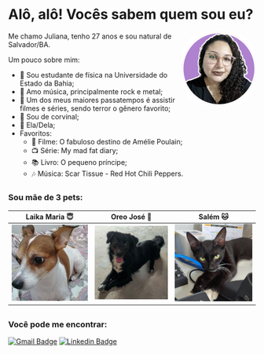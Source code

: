 # Alô, alô! Vocês sabem quem sou eu? 

<img align="right" alt="Jubs-pic" height="150" style="border-radius:50px;" src="./img/juliana.png">

Me chamo Juliana, tenho 27 anos e sou natural de Salvador/BA.

Um pouco sobre mim:

- :telescope: Sou estudante de física na Universidade do Estado da Bahia;
- :guitar: Amo música, principalmente rock e metal;
- :jack_o_lantern: Um dos meus maiores passatempos é assistir filmes e séries, sendo terror o gênero favorito;
- :blue_heart: Sou de corvinal;
- :woman: Ela/Dela;
- Favoritos:
    - :movie_camera: Filme: O fabuloso destino de Amélie Poulain;
    - :tv: Série: My mad fat diary;
    - :books: Livro: O pequeno príncipe;
    - :notes: Música: Scar Tissue - Red Hot Chili Peppers.

##

### Sou mãe de 3 pets:

| Laika Maria :innocent:                                      | Oreo José :dog:                                       | Salém :cat:                                      |
|-----------------------------------------------|-----------------------------------------------|-----------------------------------------------|
| ![Laika](./img/Laika.png)| ![Oreo](./img/Oreo.png)| ![Salém](./img/Salém.png)|


##

### Você pode me encontrar:

[![Gmail Badge](https://img.shields.io/badge/-eujulianasilvasoares@gmail.com-D14836?style=for-the-badge&logo=gmail&logoColor=white)](mailto:eujulianasilvasoares@gmail.com "Connect via Email")
[![Linkedin Badge](https://img.shields.io/badge/LinkedIn-0077B5?style=for-the-badge&logo=linkedin&logoColor=white)](https://www.linkedin.com/in/julianasilvasoares/)
